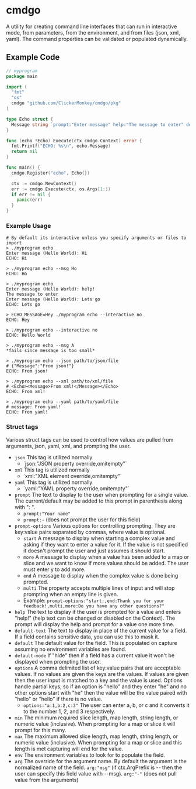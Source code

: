 # cmdgo
A utility for creating command line interfaces that can run in interactive mode, from parameters, from the environment, and from files (json, xml, yaml). The command properties can be validated or populated dynamically.

## Example Code

```go
// myprogram
package main

import (
  "fmt"
  "os"
  cmdgo "github.com/ClickerMonkey/cmdgo/pkg"
)

type Echo struct {
  Message string `prompt:"Enter message" help:"The message to enter" default:"Hello World" min:"2" env:"ECHO_MESSAGE" arg:"msg"`
}

func (echo *Echo) Execute(ctx cmdgo.Context) error {
  fmt.Printf("ECHO: %s\n", echo.Message)
  return nil
}

func main() {
  cmdgo.Register("echo", Echo{})

  ctx := cmdgo.NewContext()
  err := cmdgo.Execute(ctx, os.Args[1:])
  if err != nil {
    panic(err)
  }
}
```

### Example Usage

```
# By default its interactive unless you specify arguments or files to import
> ./myprogram echo
Enter message (Hello World): Hi
ECHO: Hi

> ./myprogram echo --msg Ho
ECHO: Ho

> ./myprogram echo
Enter message (Hello World): help!
The message to enter
Enter message (Hello World): Lets go
ECHO: Lets go

> ECHO_MESSAGE=Hey ./myprogram echo --interactive no
ECHO: Hey

> ./myprogram echo --interactive no
ECHO: Hello World

> ./myprogram echo --msg A
*fails since message is too small*

> ./myprogram echo --json path/to/json/file
# {"Message":"From json!"}
ECHO: From json!

> ./myprogram echo --xml path/to/xml/file
# <Echo><Message>From xml!</Message></Echo>
ECHO: From xml!

> ./myprogram echo --yaml path/to/yaml/file
# message: From yaml!
ECHO: From yaml!
```

### Struct tags
Various struct tags can be used to control how values are pulled from arguments, json, yaml, xml, and prompting the user.

- `json` This tag is utilized normally
  - \`json:"JSON property override,omitempty"`
- `xml` This tag is utilized normally
  - \`xml:"XML element override,omitempty"`
- `yaml` This tag is utilized normally
  - \`yaml:"YAML property override,omitempty"`
- `prompt` The text to display to the user when prompting for a single value. The current/default may be added to this prompt in parenthesis along with ": ".
  - `prompt:"Your name"`
  - `prompt:-` (does not prompt the user for this field)
- `prompt-options` Various options for controlling prompting. They are key:value pairs separated by commas, where value is optional.
  - `start` A message to display when starting a complex value and asking if they want to enter a value for it. If the value is not specified it doesn't prompt the user and just assumes it should start.
  - `more` A message to display when a value has been added to a map or slice and we want to know if more values should be added. The user must enter y to add more.
  - `end` A message to display when the complex value is done being prompted.
  - `multi` The property accepts multiple lines of input and will stop prompting when an empty line is given.
  - Example: `prompt-options:"start:,end:Thank you for your feedback!,multi,more:Do you have any other questions?"`
- `help` The text to display if the user is prompted for a value and enters "help!" (help text can be changed or disabled on the Context). The prompt will display the help and prompt for a value one more time.
- `default-text` The text to display in place of the current value for a field. If a field contains sensitive data, you can use this to mask it.
- `default` The default value for the field. This is populated on capture assuming no environment variables are found.
- `default-mode` If "hide" then if a field has a current value it won't be displayed when prompting the user.
- `options` A comma delimited list of key:value pairs that are acceptable values. If no values are given the keys are the values. If values are given then the user input is matched to a key and the value is used. Options handle partial keys, so if an option is "hello" and they enter "he" and no other options start with "he" then the value will be the value paired with "hello" or "hello" if there is no value.
  - `options:"a:1,b:2,c:3"` The user can enter a, b, or c and it converts it to the number 1, 2, and 3 respectively.
- `min` The minimum required slice length, map length, string length, or numeric value (inclusive). When prompting for a map or slice it will prompt for this many.
- `max` The maximum allowed slice length, map length, string length, or numeric value (inclusive). When prompting for a map or slice and this length is met capturing will end for the value.
- `env` The environment variables to look for to populate the field.
- `arg` The override for the argument name. By default the argument is the normalized name of the field.
  `arg:"msg"` (if ctx.ArgPrefix is -- then the user can specify this field value with --msg).
  `arg:"-"` (does not pull value from the arguments)